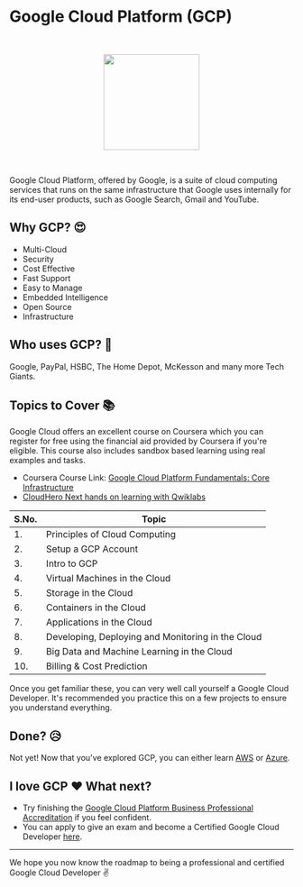 # Google Cloud Platform (GCP)
<br>
<p align="center"><img src="https://i.ibb.co/Tbq5S71/gcp.png" height="170"></p>
<br>

Google Cloud Platform, offered by Google, is a suite of cloud computing services that runs on the same infrastructure that Google uses internally for its end-user products, such as Google Search, Gmail and YouTube.

## Why GCP? :heart_eyes:
- Multi-Cloud
- Security
- Cost Effective
- Fast Support
- Easy to Manage
- Embedded Intelligence
- Open Source
- Infrastructure

## Who uses GCP? :raising_hand:
Google, PayPal, HSBC, The Home Depot, McKesson and many more Tech Giants.

## Topics to Cover :books:

Google Cloud offers an excellent course on Coursera which you can register for free using the financial aid provided by Coursera if you're eligible. This course also includes sandbox based learning using real examples and tasks. 

- Coursera Course Link: [Google Cloud Platform Fundamentals: Core Infrastructure](https://www.coursera.org/learn/gcp-fundamentals)
- [CloudHero Next hands on learning with Qwiklabs](https://go.qwiklabs.com/qwiklabs-free?utm_source=medium&utm_medium=game&utm_campaign=cloudhero)

|S.No.|Topic|
|----|-----|
|1.|Principles of Cloud Computing|
|2.|Setup a GCP Account|
|3.|Intro to GCP|
|4.|Virtual Machines in the Cloud|
|5.|Storage in the Cloud|
|6.|Containers in the Cloud|
|7.|Applications in the Cloud|
|8.|Developing, Deploying and Monitoring in the Cloud|
|9.|Big Data and Machine Learning in the Cloud|
|10.|Billing & Cost Prediction|

Once you get familiar these, you can very well call yourself a Google Cloud Developer. It's recommended you practice this on a few projects to ensure you understand everything.

## Done? :disappointed_relieved:
Not yet! Now that you've explored GCP, you can either learn [AWS](./AWS.md) or [Azure](./AZURE.md).

## I love GCP :heart: What next? 
- Try finishing the [Google Cloud Platform Business Professional Accreditation](https://skillshop.exceedlms.com/student/path/7325-google-cloud-platform-business-professional-accreditation) if you feel confident.
- You can apply to give an exam and become a Certified Google Cloud Developer [here](https://cloud.google.com/certification/cloud-developer).

<hr>

We hope you now know the roadmap to being a professional and certified Google Cloud Developer :v:
